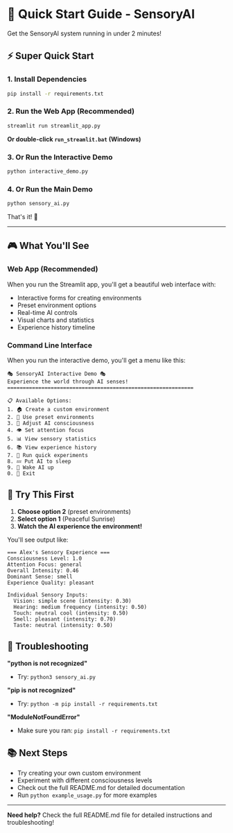 # 🚀 Quick Start Guide - SensoryAI

Get the SensoryAI system running in under 2 minutes!

## ⚡ Super Quick Start

### 1. Install Dependencies
```bash
pip install -r requirements.txt
```

### 2. Run the Web App (Recommended)
```bash
streamlit run streamlit_app.py
```
**Or double-click `run_streamlit.bat` (Windows)**

### 3. Or Run the Interactive Demo
```bash
python interactive_demo.py
```

### 4. Or Run the Main Demo
```bash
python sensory_ai.py
```

That's it! 🎉

---

## 🎮 What You'll See

### Web App (Recommended)
When you run the Streamlit app, you'll get a beautiful web interface with:
- Interactive forms for creating environments
- Preset environment options
- Real-time AI controls
- Visual charts and statistics
- Experience history timeline

### Command Line Interface
When you run the interactive demo, you'll get a menu like this:

```
🎭 SensoryAI Interactive Demo 🎭
Experience the world through AI senses!
============================================================

📋 Available Options:
1. 🏠 Create a custom environment
2. 🎯 Use preset environments
3. 🧠 Adjust AI consciousness
4. 👁️ Set attention focus
5. 📊 View sensory statistics
6. 📚 View experience history
7. 🧪 Run quick experiments
8. 💤 Put AI to sleep
9. 🔄 Wake AI up
0. 🚪 Exit
```

## 🎯 Try This First

1. **Choose option 2** (preset environments)
2. **Select option 1** (Peaceful Sunrise)
3. **Watch the AI experience the environment!**

You'll see output like:
```
=== Alex's Sensory Experience ===
Consciousness Level: 1.0
Attention Focus: general
Overall Intensity: 0.46
Dominant Sense: smell
Experience Quality: pleasant

Individual Sensory Inputs:
  Vision: simple scene (intensity: 0.30)
  Hearing: medium frequency (intensity: 0.50)
  Touch: neutral cool (intensity: 0.50)
  Smell: pleasant (intensity: 0.70)
  Taste: neutral (intensity: 0.50)
```

## 🔧 Troubleshooting

**"python is not recognized"**
- Try: `python3 sensory_ai.py`

**"pip is not recognized"**
- Try: `python -m pip install -r requirements.txt`

**"ModuleNotFoundError"**
- Make sure you ran: `pip install -r requirements.txt`

## 📚 Next Steps

- Try creating your own custom environment
- Experiment with different consciousness levels
- Check out the full README.md for detailed documentation
- Run `python example_usage.py` for more examples

---

**Need help?** Check the full README.md file for detailed instructions and troubleshooting! 